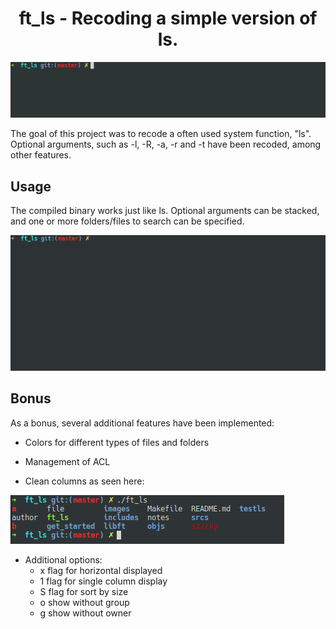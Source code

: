 <h1 align="center">ft_ls - Recoding a simple version of ls.</h1>
<p align="center">
    <img src="https://github.com/salahadawi/ft_ls/blob/master/images/ft_ls-simple.gif">
</p>

The goal of this project was to recode a often used system function, "ls".
Optional arguments, such as -l, -R, -a, -r and -t have been recoded, among other features.

## Usage

The compiled binary works just like ls. Optional arguments can be stacked, and one or more folders/files to search can be specified.

<p align="center">
    <img src="https://github.com/salahadawi/ft_ls/blob/master/images/ft_ls-libft.gif">
</p>

## Bonus
As a bonus, several additional features have been implemented:

* Colors for different types of files and folders

* Management of ACL

* Clean columns as seen here:

<img src="https://github.com/salahadawi/ft_ls/blob/master/images/ft_ls-columns.png">

* Additional options:
	* x flag for horizontal displayed
	* 1 flag for single column display
	* S flag for sort by size
	* o show without group
	* g show without owner
	
